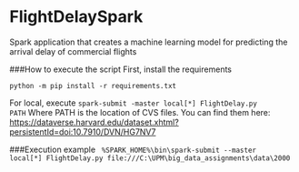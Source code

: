 # FlightDelaySpark
Spark application that creates a machine learning model for predicting the arrival delay of commercial flights

###How to execute the script
First, install the requirements 

<code>python -m pip install -r requirements.txt</code>

For local, execute <code>spark-submit -master local[*] FlightDelay.py PATH</code>
Where PATH is the location of CVS files. 
You can find them here: https://dataverse.harvard.edu/dataset.xhtml?persistentId=doi:10.7910/DVN/HG7NV7

###Execution example
<code>
%SPARK_HOME%\bin\spark-submit --master local[*] FlightDelay.py file:///C:\UPM\big_data_assignments\data\2000
</code>